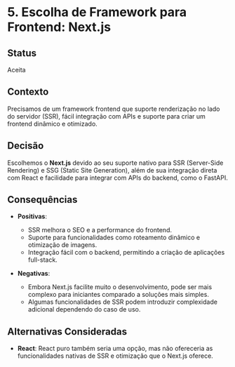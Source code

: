# 5. Escolha de Framework para Frontend: Next.js

## Status

Aceita

## Contexto

Precisamos de um framework frontend que suporte renderização no lado do servidor (SSR), fácil integração com APIs e suporte para criar um frontend dinâmico e otimizado.

## Decisão

Escolhemos o **Next.js** devido ao seu suporte nativo para SSR (Server-Side Rendering) e SSG (Static Site Generation), além de sua integração direta com React e facilidade para integrar com APIs do backend, como o FastAPI.

## Consequências

- **Positivas**:
  - SSR melhora o SEO e a performance do frontend.
  - Suporte para funcionalidades como roteamento dinâmico e otimização de imagens.
  - Integração fácil com o backend, permitindo a criação de aplicações full-stack.
  
- **Negativas**:
  - Embora Next.js facilite muito o desenvolvimento, pode ser mais complexo para iniciantes comparado a soluções mais simples.
  - Algumas funcionalidades de SSR podem introduzir complexidade adicional dependendo do caso de uso.

## Alternativas Consideradas

- **React**: React puro também seria uma opção, mas não ofereceria as funcionalidades nativas de SSR e otimização que o Next.js oferece.
